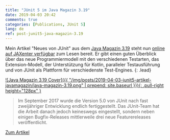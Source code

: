 ```yaml
---
title: "JUnit 5 im Java Magazin 3.19"
date: 2019-04-03 20:42
comments: true
categories: [Publications, JUnit 5]
lang: de
ref: post-junit5-java-magazin-3.19
---
```


Mein Artikel "Neues von JUnit" aus dem [Java Magazin 3.19](https://jaxenter.de/ausgaben/java-magazin-3-19) steht nun [online auf JAXenter verfügbar](https://jaxenter.de/junit-5-beyond-testing-framework-81787) zum Lesen bereit. Er gibt einen guten Überblick über das neue Programmiermodell mit den verschiedenen Testarten, das Extension-Modell, der Unterstützung für Kotlin, paralleler Testausführung und von JUnit als Plattform für verschiedenste Test-Engines.<!--more-->
{: .lead}

[![Java Magazin 3.19 Cover]({{ "/img/posts/2019-04-03-junit5-artikel-javamagazin/java-magazin-3.19.png" | prepend: site.baseurl }}){: .pull-right height="128px" }](https://jaxenter.de/junit-5-beyond-testing-framework-81787)

> Im September 2017 wurde die Version 5.0 von JUnit nach fast zweijähriger Entwicklung endlich fertiggestellt. Das JUnit-Team hat die Arbeit danach jedoch keineswegs eingestellt, sondern neben einigen Bugfix-Releases mittlerweile drei neue Featurereleases veröffentlicht.

<a href="https://jaxenter.de/junit-5-beyond-testing-framework-81787" class="btn btn-primary btn-lg">Zum Artikel <span aria-hidden="true"><i class="fa-solid fa-external-link-square-alt"></i></span></a>
